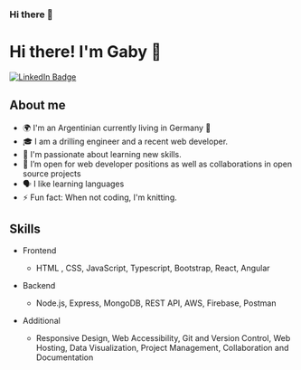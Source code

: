 ### Hi there 👋

<!--
**GabCB/GabCB** is a ✨ _special_ ✨ repository because its `README.md` (this file) appears on your GitHub profile.

Here are some ideas to get you started:
- 
- 🔭 I’m currently working on ...
- 🌱 I’m currently learning ...
- 👯 I’m looking to collaborate on ...
- 🤔 I’m looking for help with ...
- 💬 Ask me about ...
- 📫 How to reach me: ...
- 😄 Pronouns: ...
- ⚡ Fun fact: ...
-->

# Hi there! I'm Gaby 🙂
<div id="header" >
  <a href="https://www.linkedin.com/in/gabriela-cuencas-b-9774912b/" target="_blank">
    <img src="https://img.shields.io/badge/LinkedIn-blue?style=for-the-badge&logo=linkedin&logoColor=white" alt="LinkedIn Badge"/>
  </a>
</div> 

## About me
- 🌍 I'm an Argentinian currently living in Germany 🙂 
- 🎓 I am a drilling engineer and a recent web developer.
- 🧬 I'm passionate about learning new skills.
- 👯 I’m open for web developer positions as well as collaborations in open source projects
- 🗣️ I like learning languages
- ⚡ Fun fact: When not coding, I'm knitting.

## Skills
- Frontend
  - HTML , CSS, JavaScript, Typescript, Bootstrap, React, Angular
 
- Backend
  - Node.js, Express, MongoDB, REST API, AWS, Firebase, Postman
  
- Additional
  - Responsive Design, Web Accessibility, Git and Version Control, Web Hosting, Data Visualization, Project Management, Collaboration and Documentation



